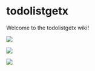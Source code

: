 # todolistgetx


Welcome to the todolistgetx wiki!

![](https://media.giphy.com/media/DJx26WglkBKVXYG6C0/giphy.gif)

![](https://media.giphy.com/media/DJx26WglkBKVXYG6C0/giphy.gif)

![](https://media.giphy.com/media/DJx26WglkBKVXYG6C0/giphy.gif)
